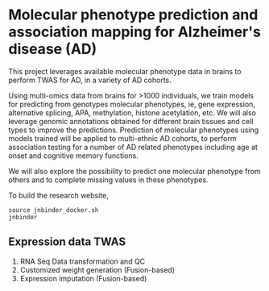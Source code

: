 # Molecular phenotype prediction and association mapping for Alzheimer's disease (AD)

This project leverages available molecular phenotype data in brains to perform TWAS for AD, in a variety of AD cohorts.

Using multi-omics data from brains for >1000 individuals, we train models for predicting from genotypes molecular phenotypes, ie, gene expression, alternative splicing, APA, methylation, histone acetylation, etc. 
We will also leverage genomic annotations obtained for different brain tissues and cell types to improve the predictions. Prediction of molecular phenotypes using models trained will be applied to 
multi-ethnic AD cohorts, to perform association testing for a number of AD related phenotypes including age at onset and cognitive memory functions.

We will also explore the possibility to predict one molecular phenotype from others and to complete missing values in these phenotypes.

To build the research website,

```
source jnbinder_docker.sh
jnbinder
```


## Expression data TWAS

1. RNA Seq Data transformation and QC
2. Customized weight generation (Fusion-based)
3. Expression imputation (Fusion-based)

